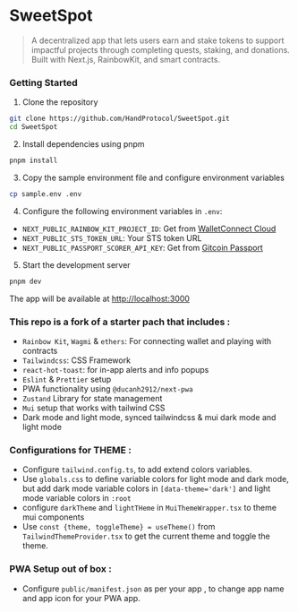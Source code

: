 # SweetSpot

> A decentralized app that lets users earn and stake tokens to support impactful projects through completing quests, staking, and donations. Built with Next.js, RainbowKit, and smart contracts.

### Getting Started

1. Clone the repository

```sh
git clone https://github.com/HandProtocol/SweetSpot.git
cd SweetSpot
```

2. Install dependencies using pnpm

```sh
pnpm install
```

3. Copy the sample environment file and configure environment variables

```sh
cp sample.env .env
```

4. Configure the following environment variables in `.env`:

- `NEXT_PUBLIC_RAINBOW_KIT_PROJECT_ID`: Get from [WalletConnect Cloud](https://cloud.walletconnect.com/)
- `NEXT_PUBLIC_STS_TOKEN_URL`: Your STS token URL
- `NEXT_PUBLIC_PASSPORT_SCORER_API_KEY`: Get from [Gitcoin Passport](https://developer.passport.xyz/)

5. Start the development server

```sh
pnpm dev
```

The app will be available at [http://localhost:3000](http://localhost:3000)

### This repo is a fork of a starter pach that includes :

- `Rainbow Kit`, `Wagmi` & `ethers`: For connecting wallet and playing with contracts
- `Tailwindcss`: CSS Framework
- `react-hot-toast`: for in-app alerts and info popups
- `Eslint` & `Prettier` setup
- PWA functionality using `@ducanh2912/next-pwa`
- `Zustand` Library for state management
- `Mui` setup that works with tailwind CSS
- Dark mode and light mode, synced tailwindcss & mui dark mode and light mode

### Configurations for THEME :

- Configure `tailwind.config.ts`, to add extend colors variables.
- Use `globals.css` to define variable colors for light mode and dark mode, but add dark mode variable colors in `[data-theme='dark']` and light mode variable colors in `:root`
- configure `darkTheme` and `lightTHeme` in `MuiThemeWrapper.tsx` to theme mui components
- Use `const {theme, toggleTheme} = useTheme()` from `TailwindThemeProvider.tsx` to get the current theme and toggle the theme.

### PWA Setup out of box :

- Configure `public/manifest.json` as per your app , to change app name and app icon for your PWA app.
